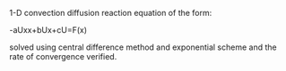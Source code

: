 1-D convection diffusion reaction equation of the form:

-aUxx+bUx+cU=F(x)

solved using central difference method and exponential scheme and the rate of convergence 
verified.


